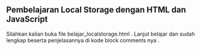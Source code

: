 <h2>Pembelajaran Local Storage dengan HTML dan JavaScript </h2>
<p>Silahkan kalian buka  file belajar_localstorage.html . Lanjut belajar dan sudah lengkap beserta penjelasannya di kode block comments nya .</p>
